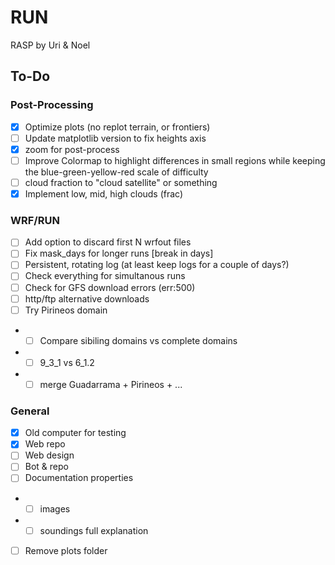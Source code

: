 # RUN
RASP by Uri & Noel

## To-Do
### Post-Processing
- [x] Optimize plots (no replot terrain, or frontiers)
- [ ] Update matplotlib version to fix heights axis
- [x] zoom for post-process
- [ ] Improve Colormap to highlight differences in small regions while keeping the blue-green-yellow-red scale of difficulty
- [ ] cloud fraction to "cloud satellite" or something
- [x] Implement low, mid, high clouds (frac)
### WRF/RUN
- [ ] Add option to discard first N wrfout files
- [ ] Fix mask_days for longer runs [break in days]
- [ ] Persistent, rotating log (at least keep logs for a couple of days?)
- [ ] Check everything for simultanous runs
- [ ] Check for GFS download errors (err:500)
- [ ] http/ftp alternative downloads
- [ ] Try Pirineos domain
- - [ ] Compare sibiling domains vs complete domains
- - [ ] 9_3_1 vs 6_1.2
- - [ ] merge Guadarrama + Pirineos + ...
### General
- [x] Old computer for testing
- [x] Web repo
- [ ] Web design
- [ ] Bot & repo
- [ ] Documentation properties
- - [ ] images
- - [ ] soundings full explanation
- [ ] Remove plots folder
